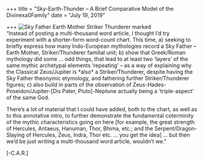 +++
title = "Sky-Earth-Thunder – A Brief Comparative Model of the Divinexa0Family"
date = "July 19, 2019"

+++
![Sky Father Earth Mother Striker Thunderer
marked](https://aryaakasha.files.wordpress.com/2019/07/sky-father-earth-mother-striker-thunderer-marked.png?w=676)  
“Instead of posting a multi-thousand word article, I thought I’d try
experiment with a shorter-form word-count chart. This time, a) seeking
to briefly express how many Indo-European mythologies record a Sky
Father – Earth Mother, Striker/Thunderer familial unit; b) show that
Greek/Roman mythology did some … odd things, that lead to at least two
‘layers’ of the same mythic archetypal elements ‘repeating’ – as a way
of explaining why the Classical Zeus/Jupiter is \*also\* a
Striker/Thunderer, despite having the Sky Father theonymic etymology,
and fathering further Striker/Thunderer figures; c) also build in parts
of the observation of Zeus-Hades-Poseidon/Jupiter-\[Dis Pater,
Pluto\]-Neptune actually being a ‘triple-aspect’ of the same God.

There’s a lot of material that I could have added, both to the chart, as
well as to this annotative intro, to further demonstrate the fundamental
coterminity of the mythic characteristics going on here \[for example,
the great strength of Hercules, Antaeus, Hanuman, Thor, Bhima, etc.; and
the Serpent/Dragon-Slaying of Hercules, Zeus, Indra, Thor etc. … you get
the idea\] … but then we’d be just writing a multi-thousand word
article, wouldn’t we.”

\[-C.A.R.\]
